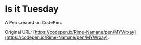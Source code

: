 # Is it Tuesday

A Pen created on CodePen.

Original URL: [https://codepen.io/Rime-Namane/pen/MYWrxay](https://codepen.io/Rime-Namane/pen/MYWrxay).

